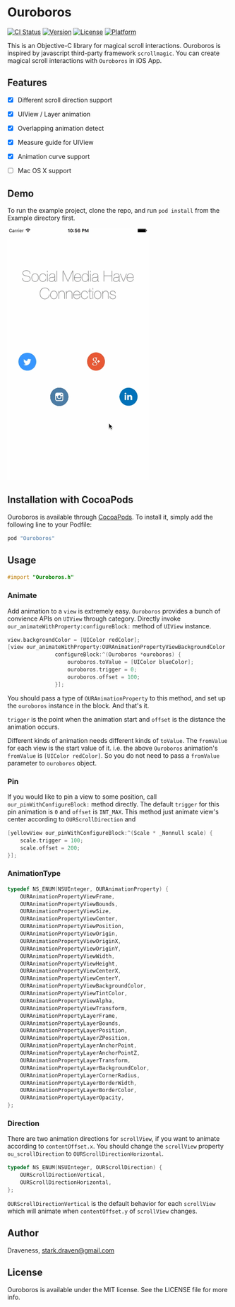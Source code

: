 # Ouroboros

[![CI Status](http://img.shields.io/travis/Draveness/Ouroboros.svg?style=flat)](https://travis-ci.org/Draveness/Ouroboros)
[![Version](https://img.shields.io/cocoapods/v/Ouroboros.svg?style=flat)](http://cocoapods.org/pods/Ouroboros)
[![License](https://img.shields.io/cocoapods/l/Ouroboros.svg?style=flat)](http://cocoapods.org/pods/Ouroboros)
[![Platform](https://img.shields.io/cocoapods/p/Ouroboros.svg?style=flat)](http://cocoapods.org/pods/Ouroboros)


This is an Objective-C library for magical scroll interactions. Ouroboros is inspired by javascript third-party framework `scrollmagic`. You can create magical scroll interactions with `Ouroboros` in iOS App.

## Features

- [x] Different scroll direction support
- [x] UIView / Layer animation
- [x] Overlapping animation detect
- [x] Measure guide for UIView
- [x] Animation curve support
- [ ] Mac OS X support


## Demo

To run the example project, clone the repo, and run `pod install` from the Example directory first.

![Demo](./demo.gif)

## Installation with CocoaPods

Ouroboros is available through [CocoaPods](http://cocoapods.org). To install
it, simply add the following line to your Podfile:

```ruby
pod "Ouroboros"
```

## Usage

```objectivec
#import "Ouroboros.h"
```

### Animate

Add animation to a `view` is extremely easy. `Ouroboros` provides a bunch of convience APIs on `UIView` through category. Directly invoke `our_animateWithProperty:configureBlock:` method of `UIView` instance.

```objectivec
view.backgroundColor = [UIColor redColor];
[view our_animateWithProperty:OURAnimationPropertyViewBackgroundColor
               configureBlock:^(Ouroboros *ouroboros) {
                   ouroboros.toValue = [UIColor blueColor];
                   ouroboros.trigger = 0;
                   ouroboros.offset = 100;
               }];
```

You should pass a type of `OURAnimationProperty` to this method, and set up the `ouroboros` instance in the block. And that's it.

`trigger` is the point when the animation start and `offset` is the distance the animation occurs.

Different kinds of animation needs different kinds of `toValue`. The `fromValue` for each view is the start value of it. i.e. the above `Ouroboros` animation's `fromValue` is `[UIColor redColor]`. So you do not need to pass a `fromValue` parameter to `ouroboros` object.

### Pin

If you would like to pin a view to some position, call `our_pinWithConfigureBlock:` method directly. The default `trigger` for this pin animation is `0` and `offset` is `INT_MAX`. This method just animate view's center according to `OURScrollDirection` and 

```objectivec
[yellowView our_pinWithConfigureBlock:^(Scale * _Nonnull scale) {
    scale.trigger = 100;
    scale.offset = 200;
}];
```

### AnimationType


```objectivec
typedef NS_ENUM(NSUInteger, OURAnimationProperty) {
    OURAnimationPropertyViewFrame,
    OURAnimationPropertyViewBounds,
    OURAnimationPropertyViewSize,
    OURAnimationPropertyViewCenter,
    OURAnimationPropertyViewPosition,
    OURAnimationPropertyViewOrigin,
    OURAnimationPropertyViewOriginX,
    OURAnimationPropertyViewOriginY,
    OURAnimationPropertyViewWidth,
    OURAnimationPropertyViewHeight,
    OURAnimationPropertyViewCenterX,
    OURAnimationPropertyViewCenterY,
    OURAnimationPropertyViewBackgroundColor,
    OURAnimationPropertyViewTintColor,
    OURAnimationPropertyViewAlpha,
    OURAnimationPropertyViewTransform,
    OURAnimationPropertyLayerFrame,
    OURAnimationPropertyLayerBounds,
    OURAnimationPropertyLayerPosition,
    OURAnimationPropertyLayerZPosition,
    OURAnimationPropertyLayerAnchorPoint,
    OURAnimationPropertyLayerAnchorPointZ,
    OURAnimationPropertyLayerTransform,
    OURAnimationPropertyLayerBackgroundColor,
    OURAnimationPropertyLayerCornerRadius,
    OURAnimationPropertyLayerBorderWidth,
    OURAnimationPropertyLayerBorderColor,
    OURAnimationPropertyLayerOpacity,
};
```


### Direction

There are two animation directions for `scrollView`, if you want to animate according to `contentOffset.x`. You should change the `scrollView` property `ou_scrollDirection` to `OURScrollDirectionHorizontal`.

```objectivec
typedef NS_ENUM(NSUInteger, OURScrollDirection) {
    OURScrollDirectionVertical,
    OURScrollDirectionHorizontal,
};
 ```

`OURScrollDirectionVertical` is the default behavior for each `scrollView` which will animate when `contentOffset.y` of `scrollView` changes.

## Author

Draveness, stark.draven@gmail.com

## License

Ouroboros is available under the MIT license. See the LICENSE file for more info.
